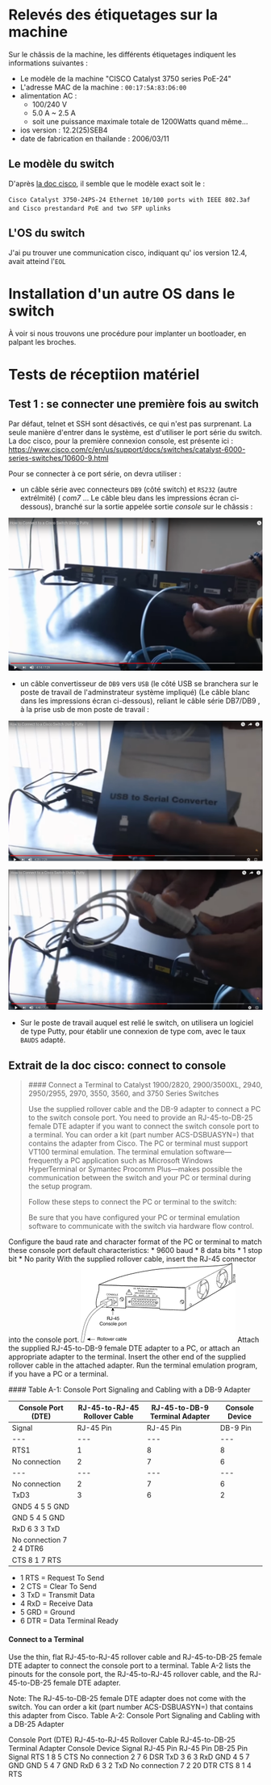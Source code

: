 
# Relevés des étiquetages sur la machine

Sur le châssis de la machine, les différents étiquetages indiquent les informations suivantes : 

* Le modèle de la machine "CISCO Catalyst 3750 series PoE-24"
* L'adresse MAC de la machine   : `00:17:5A:83:D6:00`
* alimentation AC : 
  * 100/240 V
  * 5.0 A ~ 2.5 A
  * soit une puissance maximale totale de 1200Watts quand même... 
* ios version : 12.2(25)SEB4
* date de fabrication en thailande : 2006/03/11



## Le modèle du switch

D'après [la doc cisco](https://www.cisco.com/c/en/us/products/collateral/switches/catalyst-3750-series-switches/product_data_sheet0900aecd80371991.html), il semble que le modèle exact soit  le :

`Cisco Catalyst 3750-24PS-24 Ethernet 10/100 ports with IEEE 802.3af and Cisco prestandard PoE and two SFP uplinks`


## L'OS du switch

J'ai pu trouver une communication cisco, indiquant qu' ios version 12.4, avait atteind l'`EOL`

# Installation d'un autre OS dans le switch

À voir si nous trouvons une procédure pour implanter un bootloader, en palpant les broches.

# Tests de réceptiion matériel

## Test 1 : se connecter une première fois au switch

Par défaut, telnet et SSH sont désactivés, ce qui n'est pas surprenant. La seule manière d'entrer dans le système, est d'utiliser le port série du switch. La doc cisco, pour la première connexion console, est présente ici : 
https://www.cisco.com/c/en/us/support/docs/switches/catalyst-6000-series-switches/10600-9.html


Pour se connecter à ce port série, on devra utiliser :

* un câble série avec connecteurs `DB9` (côté switch) et `RS232` (autre extrélmité) ( *com7* ... Le câble bleu dans les impressions écran ci-dessous), branché sur la sortie appelée sortie *console* sur le châssis : 

![câble série de type DB9 DB7](https://github.com/Jean-Baptiste-Lasselle/infra-kytes-underlay/raw/master/switchs/cisco-catalyst-3750-24-poe/images/cables-necessaires-cisco-switch-1-console-port-serie-db7-db9.png)

* un câble convertisseur de `DB9` vers `USB` (le côté USB se branchera sur le poste de travail de l'adminstrateur système impliqué) (Le câble blanc dans les impressions écran ci-dessous), reliant le câble série DB7/DB9 , à la prise usb de mon poste de travail :

![câble convertisseur de série vers USB](https://github.com/Jean-Baptiste-Lasselle/infra-kytes-underlay/raw/master/switchs/cisco-catalyst-3750-24-poe/images/cables-necessaires-cisco-switch-2-usb-to-serial.png)

![câble convertisseur de série vers USB](https://github.com/Jean-Baptiste-Lasselle/infra-kytes-underlay/raw/master/switchs/cisco-catalyst-3750-24-poe/images/cables-necessaires-cisco-switch-3-usb-to-serial.png)

* Sur le poste de travail auquel est relié le switch, on utilisera un logiciel de type Putty, pour établir une connexion de type com, avec le taux `BAUDS` adapté.



## Extrait de la doc cisco: connect to console

>  #### Connect a Terminal to Catalyst 1900/2820, 2900/3500XL, 2940, 2950/2955, 2970, 3550, 3560, and 3750 Series Switches
> 
> Use the supplied rollover cable and the DB-9 adapter to connect a PC to the switch console port. You need to provide an
> RJ-45-to-DB-25 female DTE adapter if you want to connect the switch console port to a terminal. 
> You can order a kit (part number ACS-DSBUASYN=) that contains the adapter from Cisco. The PC or terminal must
> support VT100 terminal emulation. The terminal emulation software—frequently a PC application such as
> Microsoft Windows HyperTerminal or Symantec Procomm Plus—makes possible the communication between the
> switch and your PC or terminal during the setup program.
> 
> Follow these steps to connect the PC or terminal to the switch:
> 
>   Be sure that you have configured your PC or terminal emulation software to communicate with the switch via hardware flow control.

Configure the baud rate and character format of the PC or terminal to match these console port default characteristics:
      * 9600 baud
      * 8 data bits
      * 1 stop bit
      * No parity
With the supplied rollover cable, insert the RJ-45 connector into the console port.
    ![schema cisco switch connexion à la console série](https://github.com/Jean-Baptiste-Lasselle/infra-kytes-underlay/raw/master/schema-connect-to-console-cisco-3750-24ports-poe.gif)
Attach the supplied RJ-45-to-DB-9 female DTE adapter to a PC, or attach an appropriate adapter to the terminal.
Insert the other end of the supplied rollover cable in the attached adapter.
Run the terminal emulation program, if you have a PC or a terminal.

#### Table A-1: Console Port Signaling and Cabling with a DB-9 Adapter

| Console Port (DTE) | RJ-45-to-RJ-45 Rollover Cable | 	RJ-45-to-DB-9 Terminal Adapter | Console Device |
|---|---|---|---|
| Signal | RJ-45 Pin | RJ-45 Pin | DB-9 Pin | Signal |
|---|---|---|---|---|
| RTS1 | 1 | 8 | 8 | CTS2 |
| No connection | 2 | 7 | 6 | DSR |
|---|---|---|---|---|
| No connection | 2 | 7 | 6 | DSR |
| TxD3 | 3 | 6 | 2 | RxD4 |
| GND5 	4 	5 	5 	GND
| GND 	5 	4 	5 	GND
| RxD 	6 	3 	3 	TxD
| No connection 	7 	2 	4 	DTR6
| CTS 	8 	1 	7 	RTS

* 1 RTS = Request To Send
* 2 CTS = Clear To Send
* 3 TxD = Transmit Data
* 4 RxD = Receive Data
* 5 GRD = Ground
* 6 DTR = Data Terminal Ready

#### Connect to a Terminal

Use the thin, flat RJ-45-to-RJ-45 rollover cable and RJ-45-to-DB-25 female DTE adapter to connect the console port to a terminal. Table A-2 lists the pinouts for the console port, the RJ-45-to-RJ-45 rollover cable, and the RJ-45-to-DB-25 female DTE adapter.

Note: The RJ-45-to-DB-25 female DTE adapter does not come with the switch. You can order a kit (part number ACS-DSBUASYN=) that contains this adapter from Cisco.
Table A-2: Console Port Signaling and Cabling with a DB-25 Adapter

Console Port (DTE) 	RJ-45-to-RJ-45 Rollover Cable 	RJ-45-to-DB-25 Terminal Adapter 	Console Device
Signal 	RJ-45 Pin 	RJ-45 Pin 	DB-25 Pin 	Signal
RTS 	1 	8 	5 	CTS
No connection 	2 	7 	6 	DSR
TxD 	3 	6 	3 	RxD
GND 	4 	5 	7 	GND
GND 	5 	4 	7 	GND
RxD 	6 	3 	2 	TxD
No connection 	7 	2 	20 	DTR
CTS 	8 	1 	4 	RTS
 

